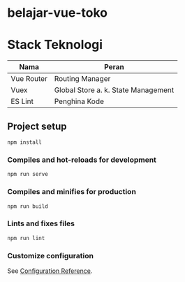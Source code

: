 # belajar-vue-toko

# Stack Teknologi
Nama | Peran
-|-
Vue Router | Routing Manager
Vuex | Global Store a. k. State Management
ES Lint | Penghina Kode

## Project setup
```
npm install
```

### Compiles and hot-reloads for development
```
npm run serve
```

### Compiles and minifies for production
```
npm run build
```

### Lints and fixes files
```
npm run lint
```

### Customize configuration
See [Configuration Reference](https://cli.vuejs.org/config/).
